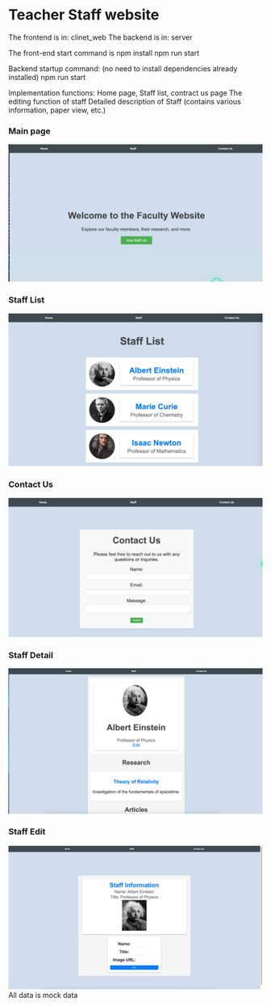 # Teacher Staff website

The frontend is in: clinet_web
The backend is in: server

The front-end start command is
npm install
npm run start

Backend startup command: (no need to install dependencies already installed)
npm run start

Implementation functions:
Home page, Staff list, contract us page
The editing function of staff
Detailed description of Staff (contains various information, paper view, etc.)
### Main page
![img.png](img.png)
### Staff List
![img_5.png](img_5.png)
### Contact Us
![img_2.png](img_2.png)
### Staff Detail
![img_3.png](img_3.png)
### Staff Edit
![img_4.png](img_4.png)
All data is mock data
